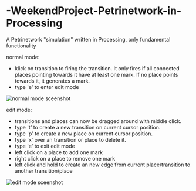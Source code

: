 # -WeekendProject-Petrinetwork-in-Processing
A Petrinetwork "simulation" written in Processing, only fundamental functionality

normal mode:
- klick on transition to firing the transition. It only fires if all connected places pointing towards it have at least one mark. If no place points towards it, it generates a mark.
- type 'e' to enter edit mode

![normal mode sceenshot](https://github.com/steinelu/WeekendProject_Petrinet-in-Processing/blob/master/normal_mode_pn.PNG)

edit mode:
- transitions and places can now be dragged around with middle click.
- type 't' to create a new transition on current cursor position.
- type 'p' to create a new place on current cursor position.
- type 'x' over an transition or place to delete it.
- type 'e' to exit edit mode
- left click on a place to add one mark
- right click on a place to remove one mark
- left click and hold to create an new edge from current place/transition to another transition/place

![edit mode sceenshot](https://github.com/steinelu/WeekendProject_Petrinet-in-Processing/blob/master/edit_mode_pn.PNG)
